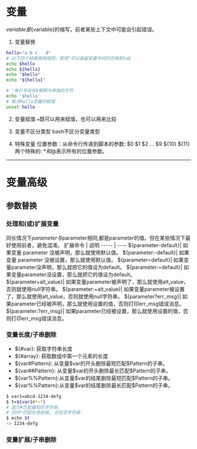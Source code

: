 # 变量
$variable是${variable}的缩写，前者某些上下文中可能会引起错误。

1. 变量替换

```bash
hello="a b c   d"
# 以下四个结果两两相同，使用"可以保留变量中间的空格和tab
echo $hello
echo ${hello}
echo "$hello"
echo "${hello}"

# '单引号会将$解释为单独的字符
echo '$hello'
# 取消hello变量的赋值
unset hello
```

2. 变量赋值
`=`既可以用来赋值，也可以用来比较

3. 变量不区分类型
bash不区分变量类型

4. 特殊变量
位置参数：从命令行传递到脚本的参数: $0 $1 $2 ... $9 ${10} ${11}
两个特殊的: $*和$@表示所有的位置参数。

-----
# 变量高级

## 参数替换
### 处理和(或)扩展变量
同长情况下${parameter}与$parameter相同,都是parameter的值。但在某些情况下最好使用前者，避免混淆。
扩展命令 | 说明 
----- | ----
${parameter-default}|	如果变量 parameter 没被声明，那么就使用默认值。
${parameter:-default}|	如果变量 parameter 没被设置，那么就使用默认值。
${parameter=default}|	如果变量parameter没声明，那么就把它的值设为default。
${parameter:=default}|	如果变量parameter没设置，那么就把它的值设为default。
${parameter+alt_value}|	如果变量parameter被声明了，那么就使用alt_value，否则就使用null字符串。
${parameter:+alt_value}|	如果变量parameter被设置了，那么就使用alt_value，否则就使用null字符串。
${parameter?err_msg}|	如果parameter已经被声明，那么就使用设置的值，否则打印err_msg错误消息。
${parameter:?err_msg}|	如果parameter已经被设置，那么就使用设置的值，否则打印err_msg错误消息。 

### 变量长度/子串删除
- ${#var}: 获取字符串长度
- ${#array}: 获取数组中第一个元素的长度
- ${var#Pattern}: 从变量$var的开头删除最短匹配$Pattern的子串。
- ${var##Pattern}: 从变量$var的开头删除最长匹配$Pattern的子串。
- ${var%%Pattern}:从变量$var的结尾删除最短匹配$Pattern的子串。
- ${var%%Pattern}:从变量$var的结尾删除最长匹配$Pattern的子串。
```bash
$ var1=abcd-1234-defg
$ t=${var1#*-*}
# 因为#匹配最短的字符串,
# 同时*匹配任意前缀, 包括空字符串.
$ echo $t
-> 1234-defg
```

### 变量扩展/子串删除



